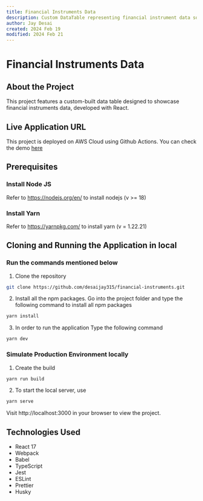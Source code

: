 ```yaml
---
title: Financial Instruments Data
description: Custom DataTable representing financial instrument data sorting
author: Jay Desai
created: 2024 Feb 19
modified: 2024 Feb 21
---
```


# Financial Instruments Data

## About the Project

This project features a custom-built data table designed to showcase financial instruments data, developed with React.

## Live Application URL

This project is deployed on AWS Cloud using Github Actions.
You can check the demo [here](https://d2d3cbc33jslad.cloudfront.net/)

## Prerequisites

### Install Node JS

Refer to https://nodejs.org/en/ to install nodejs (v >= 18)

### Install Yarn

Refer to https://yarnpkg.com/ to install yarn (v = 1.22.21)

## Cloning and Running the Application in local

### Run the commands mentioned below

1. Clone the repository

```sh
git clone https://github.com/desaijay315/financial-instruments.git
```

2. Install all the npm packages. Go into the project folder and type the following command to install all npm packages

```sh
yarn install
```

3. In order to run the application Type the following command

```sh
yarn dev
```

### Simulate Production Environment locally

1. Create the build

```sh
yarn run build
```

2. To start the local server, use

```sh
yarn serve
```

Visit http://localhost:3000 in your browser to view the project.

## Technologies Used

-   React 17
-   Webpack
-   Babel
-   TypeScript
-   Jest
-   ESLint
-   Prettier
-   Husky
